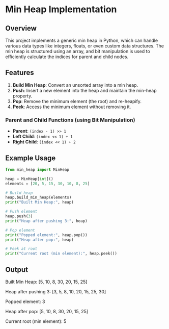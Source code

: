 # Min Heap Implementation

## Overview
This project implements a generic min heap in Python, which can handle various data types like integers, floats, or even custom data structures. The min heap is structured using an array, and bit manipulation is used to efficiently calculate the indices for parent and child nodes.

## Features
1. **Build Min Heap**: Convert an unsorted array into a min heap.
2. **Push**: Insert a new element into the heap and maintain the min-heap property.
3. **Pop**: Remove the minimum element (the root) and re-heapify.
4. **Peek**: Access the minimum element without removing it.

### Parent and Child Functions (using Bit Manipulation)
- **Parent**: `(index - 1) >> 1`
- **Left Child**: `(index << 1) + 1`
- **Right Child**: `(index << 1) + 2`

## Example Usage

```python
from min_heap import MinHeap

heap = MinHeap[int]()
elements = [20, 5, 15, 30, 10, 8, 25]

# Build heap
heap.build_min_heap(elements)
print("Built Min Heap:", heap)

# Push element
heap.push(3)
print("Heap after pushing 3:", heap)

# Pop element
print("Popped element:", heap.pop())
print("Heap after pop:", heap)

# Peek at root
print("Current root (min element):", heap.peek())
```
## Output
Built Min Heap: [5, 10, 8, 30, 20, 15, 25]

Heap after pushing 3: [3, 5, 8, 10, 20, 15, 25, 30]

Popped element: 3

Heap after pop: [5, 10, 8, 30, 20, 15, 25]

Current root (min element): 5

